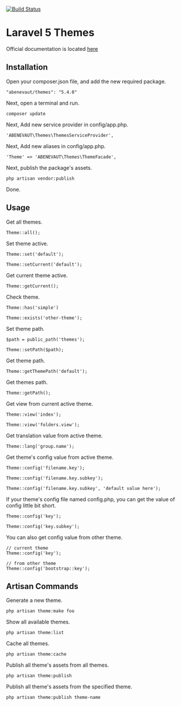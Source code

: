 [![Build Status](https://travis-ci.org/abenevaut/themes.svg?branch=master)](https://travis-ci.org/abenevaut/themes)

# Laravel 5 Themes

Official documentation is located [here](http://laravel5pingpong.blogspot.fr/2016/08/laravel-5-themes.html)

## Installation

Open your composer.json file, and add the new required package.

    "abenevaut/themes": "5.4.0"
    
Next, open a terminal and run.

    composer update

Next, Add new service provider in config/app.php.

    'ABENEVAUT\Themes\ThemesServiceProvider',
    
Next, Add new aliases in config/app.php.
    
    'Theme' => 'ABENEVAUT\Themes\ThemeFacade',
    
Next, publish the package's assets.

    php artisan vendor:publish

Done.

## Usage

Get all themes.

    Theme::all();
    
Set theme active.

    Theme::set('default');

    Theme::setCurrent('default');

Get current theme active.

    Theme::getCurrent();

Check theme.

    Theme::has('simple')

    Theme::exists('other-theme');

Set theme path.

    $path = public_path('themes');

    Theme::setPath($path);

Get theme path.

    Theme::getThemePath('default');

Get themes path.

    Theme::getPath();

Get view from current active theme.

    Theme::view('index');

    Theme::view('folders.view');

Get translation value from active theme.

    Theme::lang('group.name');

Get theme's config value from active theme.

    Theme::config('filename.key');

    Theme::config('filename.key.subkey');

    Theme::config('filename.key.subkey', 'default value here');

If your theme's config file named config.php, you can get the value of config little bit short.

    Theme::config('key');

    Theme::config('key.subkey');
    
You can also get config value from other theme.

    // current theme
    Theme::config('key');

    // from other theme
    Theme::config('bootstrap::key');

## Artisan Commands

Generate a new theme.

    php artisan theme:make foo
    
Show all available themes.

    php artisan theme:list
    
Cache all themes.

    php artisan theme:cache

Publish all theme's assets from all themes.

    php artisan theme:publish

Publish all theme's assets from the specified theme.

    php artisan theme:publish theme-name
    